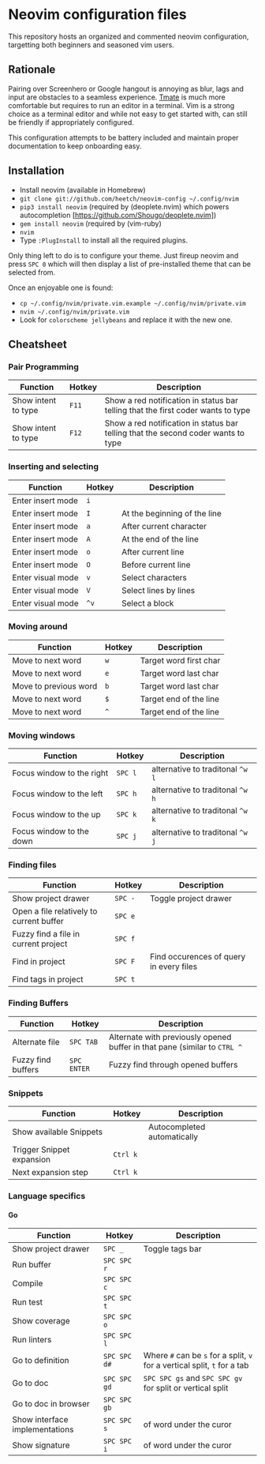 # Neovim configuration files

This repository hosts an organized and commented neovim configuration, targetting both beginners and seasoned vim users.

## Rationale

Pairing over Screenhero or Google hangout is annoying as blur, lags and input are obstacles to a seamless experience.
[Tmate](http://tmate.io) is much more comfortable but requires to run an editor in a terminal. Vim is a strong choice
as a terminal editor and while not easy to get started with, can still be friendly if appropriately configured.

This configuration attempts to be battery included and maintain proper documentation to keep onboarding easy.

## Installation

- Install neovim (available in Homebrew)
- `git clone git://github.com/heetch/neovim-config ~/.config/nvim`
- `pip3 install neovim` (required by (deoplete.nvim) which powers autocompletion [https://github.com/Shougo/deoplete.nvim])
- `gem install neovim` (required by (vim-ruby)
- `nvim`
- Type `:PlugInstall` to install all the required plugins.

Only thing left to do is to configure your theme. Just fireup neovim and press `SPC 0` which will then
display a list of pre-installed theme that can be selected from.

Once an enjoyable one is found:

- `cp ~/.config/nvim/private.vim.example ~/.config/nvim/private.vim`
- `nvim ~/.config/nvim/private.vim`
- Look for `colorscheme jellybeans` and replace it with the new one.

## Cheatsheet

### Pair Programming

| Function | Hotkey | Description |
|----------|--------|-------------|
| Show intent to type | `F11` | Show a red notification in status bar telling that the first coder wants to type|
| Show intent to type | `F12` | Show a red notification in status bar telling that the second coder wants to type|

### Inserting and selecting

| Function | Hotkey | Description |
|----------|--------|-------------|
| Enter insert mode | `i` | |
| Enter insert mode | `I` | At the beginning of the line |
| Enter insert mode | `a` | After current character |
| Enter insert mode | `A` | At the end of the line |
| Enter insert mode | `o` | After current line |
| Enter insert mode | `O` | Before current line |
| Enter visual mode | `v` | Select characters |
| Enter visual mode | `V` | Select lines by lines |
| Enter visual mode | `^v` | Select a block |

### Moving around

| Function | Hotkey | Description |
|----------|--------|-------------|
| Move to next word | `w` | Target word first char |
| Move to next word | `e` | Target word last char |
| Move to previous word | `b` | Target word last char |
| Move to next word | `$` | Target end of the line |
| Move to next word | `^` | Target end of the line |

### Moving windows

| Function | Hotkey | Description |
|----------|--------|-------------|
| Focus window to the right | `SPC l` | alternative to traditonal `^w l` |
| Focus window to the left | `SPC h` | alternative to traditonal `^w h` |
| Focus window to the up | `SPC k` | alternative to traditonal `^w k` |
| Focus window to the down | `SPC j` | alternative to traditonal `^w j` |

### Finding files

| Function | Hotkey | Description |
|----------|--------|-------------|
| Show project drawer | `SPC -` | Toggle project drawer |
| Open a file relatively to current buffer | `SPC e` | |
| Fuzzy find a file in current project | `SPC f` | |
| Find in project | `SPC F` | Find occurences of query in every files |
| Find tags in project | `SPC t` | |

### Finding Buffers

| Function | Hotkey | Description |
|----------|--------|-------------|
| Alternate file | `SPC TAB` | Alternate with previously opened buffer in that pane (similar to `CTRL ^` |
| Fuzzy find buffers | `SPC ENTER` | Fuzzy find through opened buffers |

### Snippets

| Function | Hotkey | Description |
|----------|--------|-------------|
| Show available Snippets | | Autocompleted automatically |
| Trigger Snippet expansion | `Ctrl k` | |
| Next expansion step | `Ctrl k` | |

### Language specifics

#### Go

| Function | Hotkey | Description |
|----------|--------|-------------|
| Show project drawer | `SPC _` | Toggle tags bar |
| Run buffer | `SPC SPC r` | |
| Compile | `SPC SPC c` | |
| Run test | `SPC SPC t` | |
| Show coverage | `SPC SPC o` | |
| Run linters | `SPC SPC l` | |
| Go to definition | `SPC SPC d#` | Where `#` can be `s` for a split, `v` for a vertical split, `t` for a tab |
| Go to doc | `SPC SPC gd` | `SPC SPC gs` and `SPC SPC gv` for split or vertical split|
| Go to doc in browser | `SPC SPC gb` | |
| Show interface implementations | `SPC SPC s` | of word under the curor |
| Show signature | `SPC SPC i` | of word under the curor |

